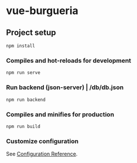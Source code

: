 # vue-burgueria

## Project setup
```
npm install
```

### Compiles and hot-reloads for development
```
npm run serve
```

### Run backend (json-server) | /db/db.json 
```
npm run backend
```

### Compiles and minifies for production
```
npm run build
```

### Customize configuration
See [Configuration Reference](https://cli.vuejs.org/config/).
